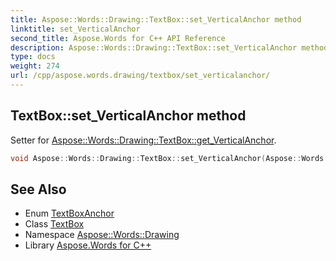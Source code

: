 ```yaml
---
title: Aspose::Words::Drawing::TextBox::set_VerticalAnchor method
linktitle: set_VerticalAnchor
second_title: Aspose.Words for C++ API Reference
description: Aspose::Words::Drawing::TextBox::set_VerticalAnchor method. Setter for Aspose::Words::Drawing::TextBox::get_VerticalAnchor in C++.
type: docs
weight: 274
url: /cpp/aspose.words.drawing/textbox/set_verticalanchor/
---
```

## TextBox::set_VerticalAnchor method


Setter for [Aspose::Words::Drawing::TextBox::get_VerticalAnchor](../get_verticalanchor/).

```cpp
void Aspose::Words::Drawing::TextBox::set_VerticalAnchor(Aspose::Words::Drawing::TextBoxAnchor value)
```

## See Also

* Enum [TextBoxAnchor](../../textboxanchor/)
* Class [TextBox](../)
* Namespace [Aspose::Words::Drawing](../../)
* Library [Aspose.Words for C++](../../../)
